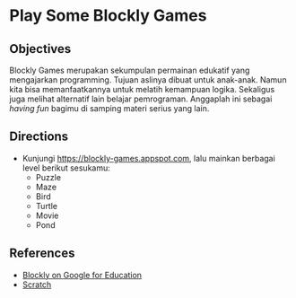 # Play Some Blockly Games

## Objectives

Blockly Games merupakan sekumpulan permainan edukatif yang mengajarkan programming. Tujuan aslinya dibuat untuk anak-anak. Namun kita bisa memanfaatkannya untuk melatih kemampuan logika. Sekaligus juga melihat alternatif lain belajar pemrograman. Anggaplah ini sebagai _having fun_ bagimu di samping materi serius yang lain.

## Directions

- Kunjungi <https://blockly-games.appspot.com>, lalu mainkan berbagai level berikut sesukamu:
  - Puzzle
  - Maze
  - Bird
  - Turtle
  - Movie
  - Pond

## References

- [Blockly on Google for Education](https://developers.google.com/blockly)
- [Scratch](https://scratch.mit.edu)
